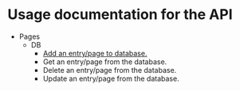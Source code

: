 # Usage documentation for the API

- Pages
    - DB
        - [Add an entry/page to database.](pages/db/add.md)
        - Get an entry/page from the database.
        - Delete an entry/page from the database.
        - Update an entry/page from the database.